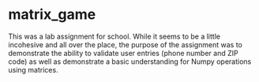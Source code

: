 # matrix_game

This was a lab assignment for school. While it seems to be a little incohesive and all over the place,
the purpose of the assignment was to demonstrate the ability to validate user entries (phone number
and ZIP code) as well as demonstrate a basic understanding for Numpy operations using matrices.
